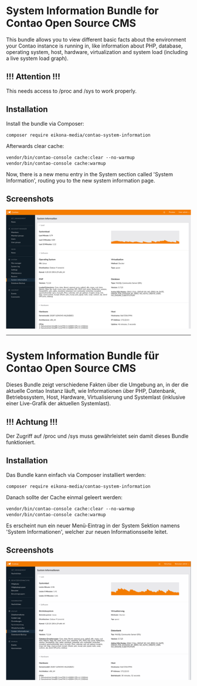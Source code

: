 # System Information Bundle for Contao Open Source CMS

This bundle allows you to view different basic facts about the environment your Contao instance is running in,
like information about PHP, database, operating system, host, hardware, virtualization and system load (including a live system load graph).

## !!! Attention !!!
This needs access to /proc and /sys to work properly.

## Installation

Install the bundle via Composer:

```
composer require eikona-media/contao-system-information
```

Afterwards clear cache:

```
vendor/bin/contao-console cache:clear --no-warmup
vendor/bin/contao-console cache:warmup
```

Now, there is a new menu entry in the System section called 'System Information', routing you to the new system information page. 


## Screenshots

![System Information](system-information-en.png)


----
 

# System Information Bundle für Contao Open Source CMS

Dieses Bundle zeigt verschiedene Fakten über die Umgebung an, in der die aktuelle Contao Instanz läuft,
wie Informationen über PHP, Datenbank, Betriebssystem, Host, Hardware, Virtualisierung und Systemlast (inklusive einer Live-Grafik der aktuellen Systemlast).

## !!! Achtung !!!
Der Zugriff auf /proc und /sys muss gewährleistet sein damit dieses Bundle funktioniert.

## Installation

Das Bundle kann einfach via Composer installiert werden:

```
composer require eikona-media/contao-system-information
```

Danach sollte der Cache einmal geleert werden:

```
vendor/bin/contao-console cache:clear --no-warmup
vendor/bin/contao-console cache:warmup
```

Es erscheint nun ein neuer Menü-Eintrag in der System Sektion namens 'System Informationen', welcher zur neuen Informationsseite leitet.


## Screenshots

![System Information](system-information-de.png)
